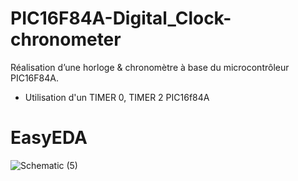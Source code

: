 # PIC16F84A-Digital_Clock-chronometer
Réalisation d’une horloge &amp; chronomètre à base du microcontrôleur PIC16F84A.
- Utilisation d'un TIMER 0, TIMER 2 PIC16f84A
# EasyEDA
![Schematic (5)](https://github.com/Abdelkodouss-ELFATAOUY/PIC16F84A-Digital_Clock-chronometer/assets/142337040/e01c9bf8-d6d0-4b76-aca6-48c49f33c62c)


